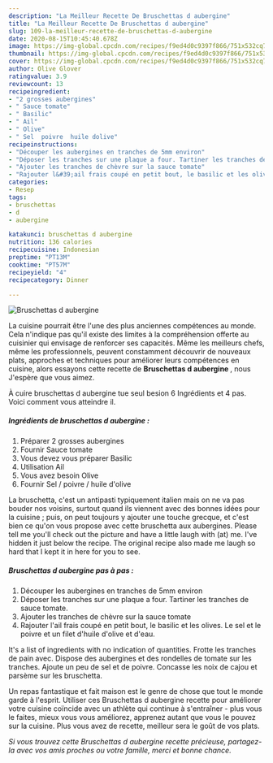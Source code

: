 ```yaml
---
description: "La Meilleur Recette De Bruschettas d aubergine"
title: "La Meilleur Recette De Bruschettas d aubergine"
slug: 109-la-meilleur-recette-de-bruschettas-d-aubergine
date: 2020-08-15T10:45:40.678Z
image: https://img-global.cpcdn.com/recipes/f9ed4d0c9397f866/751x532cq70/bruschettas-d-aubergine-photo-principale-de-la-recette.jpg
thumbnail: https://img-global.cpcdn.com/recipes/f9ed4d0c9397f866/751x532cq70/bruschettas-d-aubergine-photo-principale-de-la-recette.jpg
cover: https://img-global.cpcdn.com/recipes/f9ed4d0c9397f866/751x532cq70/bruschettas-d-aubergine-photo-principale-de-la-recette.jpg
author: Olive Glover
ratingvalue: 3.9
reviewcount: 13
recipeingredient:
- "2 grosses aubergines"
- " Sauce tomate"
- " Basilic"
- " Ail"
- " Olive"
- " Sel  poivre  huile dolive"
recipeinstructions:
- "Découper les aubergines en tranches de 5mm environ"
- "Déposer les tranches sur une plaque a four. Tartiner les tranches de sauce tomate."
- "Ajouter les tranches de chèvre sur la sauce tomate"
- "Rajouter l&#39;ail frais coupé en petit bout, le basilic et les olives. Le sel et le poivre et un filet d&#39;huile d&#39;olive et d&#39;eau."
categories:
- Resep
tags:
- bruschettas
- d
- aubergine

katakunci: bruschettas d aubergine 
nutrition: 136 calories
recipecuisine: Indonesian
preptime: "PT13M"
cooktime: "PT57M"
recipeyield: "4"
recipecategory: Dinner

---
```



![Bruschettas d aubergine](https://img-global.cpcdn.com/recipes/f9ed4d0c9397f866/751x532cq70/bruschettas-d-aubergine-photo-principale-de-la-recette.jpg)

La cuisine pourrait être l'une des plus anciennes compétences au monde. Cela n'indique pas qu'il existe des limites à la compréhension offerte au cuisinier qui envisage de renforcer ses capacités. Même les meilleurs chefs, même les professionnels, peuvent constamment découvrir de nouveaux plats, approches et techniques pour améliorer leurs compétences en cuisine, alors essayons cette recette de <strong> Bruschettas d aubergine </strong>, nous J'espère que vous aimez.

<!--inarticleads1-->

À cuire bruschettas d aubergine tue seul besion 6 Ingrédients et 4 pas. Voici comment vous atteindre il.

##### Ingrédients de bruschettas d aubergine :

1. Préparer 2 grosses aubergines
1. Fournir  Sauce tomate
1. Vous devez vous préparer  Basilic
1. Utilisation  Ail
1. Vous avez besoin  Olive
1. Fournir  Sel / poivre / huile d&#39;olive


La bruschetta, c&#39;est un antipasti typiquement italien mais on ne va pas bouder nos voisins, surtout quand ils viennent avec des bonnes idées pour la cuisine ; puis, on peut toujours y ajouter une touche grecque, et c&#39;est bien ce qu&#39;on vous propose avec cette bruschetta aux aubergines. Please tell me you&#39;ll check out the picture and have a little laugh with (at) me. I&#39;ve hidden it just below the recipe. The original recipe also made me laugh so hard that I kept it in here for you to see. 

<!--inarticleads2-->

##### Bruschettas d aubergine pas à pas :

1. Découper les aubergines en tranches de 5mm environ
1. Déposer les tranches sur une plaque a four. Tartiner les tranches de sauce tomate.
1. Ajouter les tranches de chèvre sur la sauce tomate
1. Rajouter l&#39;ail frais coupé en petit bout, le basilic et les olives. Le sel et le poivre et un filet d&#39;huile d&#39;olive et d&#39;eau.


It&#39;s a list of ingredients with no indication of quantities. Frotte les tranches de pain avec. Dispose des aubergines et des rondelles de tomate sur les tranches. Ajoute un peu de sel et de poivre. Concasse les noix de cajou et parsème sur les bruschetta. 

<!--inarticleads1-->

<p>
Un repas fantastique et fait maison est le genre de chose que tout le monde garde à l'esprit. Utiliser ces Bruschettas d aubergine recette pour améliorer votre cuisine coïncide avec un athlète qui continue à s'entraîner - plus vous le faites, mieux vous vous améliorez, apprenez autant que vous le pouvez sur la cuisine. Plus vous avez de recette, meilleur sera le goût de vos plats.
</p>

<p>
<i>Si vous trouvez cette Bruschettas d aubergine recette précieuse, partagez-la avec vos amis proches ou votre famille, merci et bonne chance.</i>
</p>
